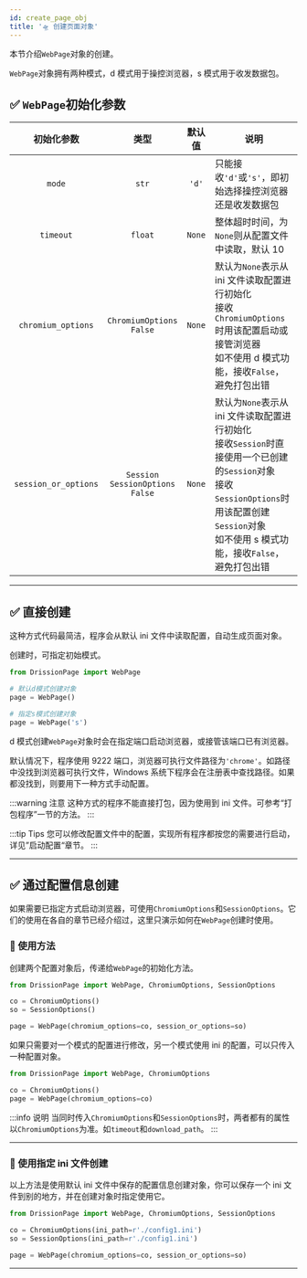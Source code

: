 ```yaml
---
id: create_page_obj
title: '🛸 创建页面对象'
---
```


本节介绍`WebPage`对象的创建。

`WebPage`对象拥有两种模式，d 模式用于操控浏览器，s 模式用于收发数据包。

## ✅️️ `WebPage`初始化参数

| 初始化参数                | 类型                                               | 默认值    | 说明                                                                                                                                        |
|:--------------------:|:------------------------------------------------:|:------:| ----------------------------------------------------------------------------------------------------------------------------------------- |
| `mode`               | `str`                                            | `'d'`  | 只能接收`'d'`或`'s'`，即初始选择操控浏览器还是收发数据包                                                                                                         |
| `timeout`            | `float`                                          | `None` | 整体超时时间，为`None`则从配置文件中读取，默认 10                                                                                                             |
| `chromium_options`  | `ChromiumOptions`<br/>`False` | `None` | 默认为`None`表示从 ini 文件读取配置进行初始化<br/>接收`ChromiumOptions`时用该配置启动或接管浏览器<br/>如不使用 d 模式功能，接收`False`，避免打包出错       |
| `session_or_options` | `Session`<br/>`SessionOptions`<br/>`False`         | `None` | 默认为`None`表示从 ini 文件读取配置进行初始化<br/>接收`Session`时直接使用一个已创建的`Session`对象<br/>接收`SessionOptions`时用该配置创建`Session`对象<br/>如不使用 s 模式功能，接收`False`，避免打包出错 |

---

## ✅️️ 直接创建

这种方式代码最简洁，程序会从默认 ini 文件中读取配置，自动生成页面对象。

创建时，可指定初始模式。

```python
from DrissionPage import WebPage

# 默认d模式创建对象
page = WebPage()

# 指定s模式创建对象
page = WebPage('s')
```

d 模式创建`WebPage`对象时会在指定端口启动浏览器，或接管该端口已有浏览器。

默认情况下，程序使用 9222 端口，浏览器可执行文件路径为`'chrome'`。如路径中没找到浏览器可执行文件，Windows 系统下程序会在注册表中查找路径。如果都没找到，则要用下一种方式手动配置。

:::warning 注意
    这种方式的程序不能直接打包，因为使用到 ini 文件。可参考“打包程序”一节的方法。
:::

:::tip Tips
    您可以修改配置文件中的配置，实现所有程序都按您的需要进行启动，详见”启动配置“章节。
:::

---

## ✅️️ 通过配置信息创建

如果需要已指定方式启动浏览器，可使用`ChromiumOptions`和`SessionOptions`。它们的使用在各自的章节已经介绍过，这里只演示如何在`WebPage`创建时使用。

### 📌 使用方法

创建两个配置对象后，传递给`WebPage`的初始化方法。

```python
from DrissionPage import WebPage, ChromiumOptions, SessionOptions

co = ChromiumOptions()
so = SessionOptions()

page = WebPage(chromium_options=co, session_or_options=so)
```

如果只需要对一个模式的配置进行修改，另一个模式使用 ini 的配置，可以只传入一种配置对象。

```python
from DrissionPage import WebPage, ChromiumOptions

co = ChromiumOptions()
page = WebPage(chromium_options=co)
```

:::info 说明
    当同时传入`ChromiumOptions`和`SessionOptions`时，两者都有的属性以`ChromiumOptions`为准。如`timeout`和`download_path`。
:::

---

### 📌 使用指定 ini 文件创建

以上方法是使用默认 ini 文件中保存的配置信息创建对象，你可以保存一个 ini 文件到别的地方，并在创建对象时指定使用它。

```python
from DrissionPage import WebPage, ChromiumOptions, SessionOptions

co = ChromiumOptions(ini_path=r'./config1.ini')
so = SessionOptions(ini_path=r'./config1.ini')

page = WebPage(chromium_options=co, session_or_options=so)
```

---